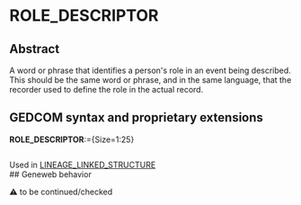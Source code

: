 ﻿# ROLE_DESCRIPTOR
## Abstract
A word or phrase that identifies a person's role in an event being described. This should be the same
word or phrase, and in the same language, that the recorder used to define the role in the actual
record.


## GEDCOM syntax and proprietary extensions

**ROLE_DESCRIPTOR**:={Size=1:25}
<pre>
</pre>
Used in <a href=Ged.LINEAGE_LINKED_STRUCTURE.md>LINEAGE_LINKED_STRUCTURE</a><br />## Geneweb behavior


:warning: to be continued/checked

